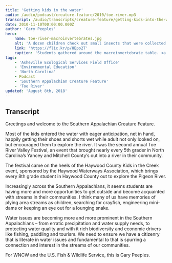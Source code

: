 ```yaml
---
title: 'Getting kids in the water'
audio: /audio/podcast/creature-feature/2010/toe-river.mp3
transcript: /audio/transcripts/creature-feature/getting-kids-into-the-water.pdf
date: 2010-11-10T00:00:00.000Z
author: 'Gary Peeples'
hero:
    name: toe-river-macroinvertebrates.jpg
    alt: 'A dozen children check out small insects that were collected in the river.'
    link: 'https://flic.kr/p/8Epo2T'
    caption: 'Students gathered around the macroinvertebrate table. <a href="https://flic.kr/p/8Epo2T">Photo</a> by Gary Peeples, USFWS.'
tags:
    - 'Asheville Ecological Services Field Office'
    - 'Environmental Education'
    - 'North Carolina'
    - Podcast
    - 'Southern Appalachian Creature Feature'
    - 'Toe River'
updated: 'August 8th, 2018'
---
```


## Transcript

Greetings and welcome to the Southern Appalachian Creature Feature.

Most of the kids entered the water with eager anticipation, net in hand, happily getting their shoes and shorts wet while adult not only looked on, but encouraged them to explore the river. It was the second annual Toe River Valley Festival, an event that brought nearly every 5th grader in North Carolina’s Yancey and Mitchell County’s out into a river in their community.

The festival came on the heels of the Haywood County Kids in the Creek event, sponsored by the Haywood Waterways Association, which brings every 8th grade student in Haywood County out to explore the Pigeon River.

Increasingly across the Southern Appalachians, it seems students are having more and more opportunities to get outside and become acquainted with streams in their communities. I think many of us have memories of plying area streams as children, searching for crayfish, engineering mini-dams or keeping an eye out for a lounging snake.

Water issues are becoming more and more prominent in the Southern Appalachians – from erratic precipitation and water supply needs, to protecting water quality and with it rich biodiversity and economic drivers like fishing, paddling and tourism. We need to ensure we have a citizenry that is literate in water issues and fundamental to that is spurring a connection and interest in the streams of our communities.

For WNCW and the U.S. Fish & Wildlife Service, this is Gary Peeples.